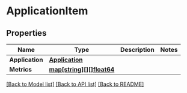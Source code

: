# ApplicationItem

## Properties

Name | Type | Description | Notes
------------ | ------------- | ------------- | -------------
**Application** | [**Application**](Application.md) |  | 
**Metrics** | [**map[string][][]float64**](array.md) |  | 

[[Back to Model list]](../README.md#documentation-for-models) [[Back to API list]](../README.md#documentation-for-api-endpoints) [[Back to README]](../README.md)


